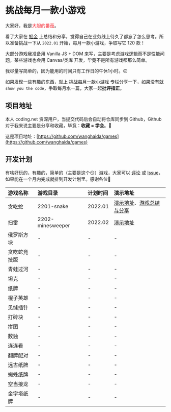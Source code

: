 # 挑战每月一款小游戏

大家好，我是<span style="color: #f5222d;">大胆的番茄</span>。

看了大家在 [掘金](https://juejin.cn/user/2735240659080696/posts) 上总结和分享，觉得自己在业务线上待久了都忘了怎么思考。所以准备挑战一下从 `2022.01` 开始，每月一款小游戏，争取写它 120 款！

大部分游戏我准备用 Vanilla JS + DOM 来写，主要是考虑游戏逻辑而不是性能问题，某些游戏也会用 Canvas/类库 开发，毕竟不是所有游戏都那么简单。

我尽量写简单的，因为能用的时间只有工作日的午休1小时。🙃

如果发现一些有趣的东西，就上 [挑战每月一款小游戏](https://juejin.cn/column/7049183737908559908) 专栏分享一下，如果没有就 `show you the code`，争取每月水一篇，大家一起**批评指正**。

## 项目地址

本人 coding.net 资深用户，当提交代码后会自动将仓库同步到 Github，Github 对于我来说主要是分享和收藏，毕竟：**收藏 = 学会**。🤔

这是项目地址：[https://github.com/wanghaida/games](https://github.com/wanghaida/games)

## 开发计划

有啥好玩的，有趣的，简单的（主要是这个😏）游戏，大家可以 [评论](https://juejin.cn/post/7049239761281613860#comment) 或 [Issue](https://github.com/wanghaida/games/issues)，如果能在一个月内完成就排到开发计划里。感谢各位🌹

游戏名称 | 游戏目录 | 计划时间 | 演示地址
:---|:---|:---|:---
贪吃蛇 | 2201-snake | 2022.01 | [演示地址](https://wanghaida.com/demo/2201-snake/index.html)、[游戏总结与分享](https://juejin.cn/post/7051411538577457183)
扫雷 | 2202-minesweeper | 2022.02 | [演示地址](https://wanghaida.com/demo/2202-minesweeper/index.html)
俄罗斯方块 | \- | \- | \-
贪吃蛇竞技版 | \- | \- | \-
青蛙过河 | \- | \- | \-
坦克 | \- | \- | \-
纸牌 | \- | \- | \-
棍子英雄 | \- | \- | \-
见缝插针 | \- | \- | \-
打砖块 | \- | \- | \-
拼图 | \- | \- | \-
数独 | \- | \- | \-
连连看 | \- | \- | \-
翻牌配对 | \- | \- | \-
远古纸牌 | \- | \- | \-
蜘蛛纸牌 | \- | \- | \-
空当接龙 | \- | \- | \-
金字塔纸牌 | \- | \- | \-
